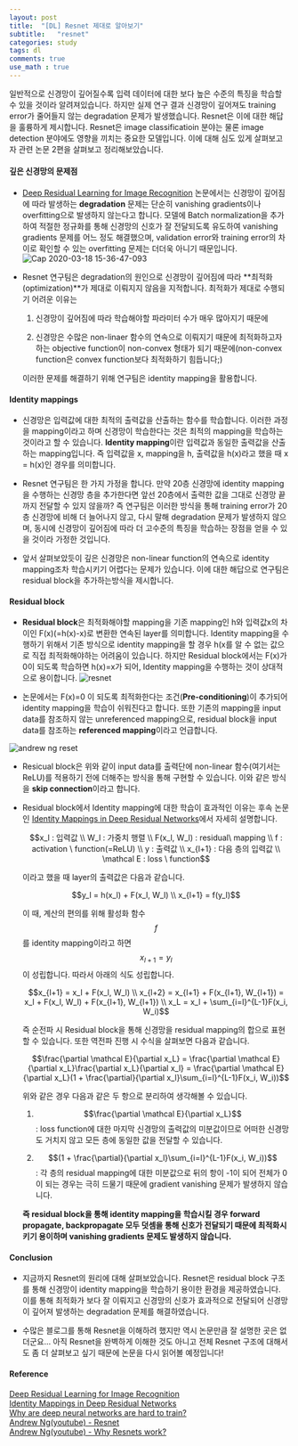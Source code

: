 ```yaml
---
layout: post
title:  "[DL] Resnet 제대로 알아보기"
subtitle:   "resnet"
categories: study
tags: dl
comments: true
use_math : true
---
```


  일반적으로 신경망이 깊어질수록 입력 데이터에 대한 보다 높은 수준의 특징을 학습할 수 있을 것이라 알려져있습니다. 하지만 실제 연구 결과 신경망이 깊어져도 training error가 줄어들지 않는 degradation 문제가 발생했습니다. Resnet은 이에 대한 해답을 훌륭하게 제시합니다. Resnet은 image classificatioin 분야는 물론 image detection 분야에도 영향을 끼치는 중요한 모델입니다. 이에 대해 심도 있게 살펴보고자 관련 논문 2편을 살펴보고 정리해보았습니다.  
  
#### 깊은 신경망의 문제점
- [Deep Residual Learning for Image Recognition](https://arxiv.org/abs/1512.03385) 논문에서는 신경망이 깊어짐에 따라 발생하는 **degradation** 문제는 단순히 vanishing gradients이나 overfitting으로 발생하지 않는다고 합니다. 모델에 Batch normalization을 추가하여 적절한 정규화를 통해 신경망의 신호가 잘 전달되도록 유도하여 vanishing gradients 문제를 어느 정도 해결했으며, validation error와 training error의 차이로 확인할 수 있는 overfitting 문제는 더더욱 아니기 때문입니다. 
![Cap 2020-03-18 15-36-47-093](https://user-images.githubusercontent.com/35513025/76932562-8e989d80-692e-11ea-8577-0c79cca81078.png)


- Resnet 연구팀은 degradation의 원인으로 신경망이 깊어짐에 따라 **최적화(optimization)**가 제대로 이뤄지지 않음을 지적합니다. 최적화가 제대로 수행되기 어려운 이유는 

	1) 신경망이 깊어짐에 따라 학습해야할 파라미터 수가 매우 많아지기 때문에
    
    2) 신경망은 수많은 non-linaer 함수의 연속으로 이뤄지기 때문에 최적화하고자 하는 			objective function이 non-convex 형태가 되기 때문에(non-convex function은 convex 		function보다 최적화하기 힘듭니다;)

	이러한 문제를 해결하기 위해 연구팀은 identity mapping을 활용합니다. 
    
#### Identity mappings

- 신경망은 입력값에 대한 최적의 출력값을 산출하는 함수를 학습합니다. 이러한 과정을 mapping이라고 하며 신경망이 학습한다는 것은 최적의 mapping을 학습하는 것이라고 할 수 있습니다. **Identity mapping**이란 입력값과 동일한 출력값을 산출하는 mapping입니다. 즉 입력값을 x, mapping을 h, 출력값을 h(x)라고 했을 때 x = h(x)인 경우를 의미합니다. 

- Resnet 연구팀은 한 가지 가정을 합니다. 만약 20층 신경망에 identity mapping을 수행하는 신경망 층을 추가한다면 앞선 20층에서 출력한 값을 그대로 신경망 끝까지 전달할 수 있지 않을까? 즉 연구팀은 이러한 방식을 통해 training error가 20층 신경망에 비해 더 늘어나지 않고, 다시 말해 degradation 문제가 발생하지 않으며, 동시에 신경망이 깊어짐에 따라 더 고수준의 특징을 학습하는 장점을 얻을 수 있을 것이라 가정한 것입니다. 

- 앞서 살펴보았듯이 깊은 신경망은 non-linear function의 연속으로 identity mapping조차 학습시키기 어렵다는 문제가 있습니다. 이에 대한 해답으로 연구팀은 residual block을 추가하는방식을 제시합니다.  


#### Residual block
- **Residual block**은 최적화해야할 mapping을 기존 mapping인 h와 입력값x의 차이인 F(x)(=h(x)-x)로 변환한 연속된 layer를 의미합니다. Identity mapping을 수행하기 위해서 기존 방식으로 identity mapping을 할 경우 h(x를 알 수 없는 값으로 직접 최적화해야하는 어려움이 있습니다. 하지만 Residual block에서는 F(x)가 0이 되도록 학습하면 h(x)=x가 되어, Identity mapping을 수행하는 것이 상대적으로 용이합니다. 
![resnet](http://openresearch.ai/uploads/default/original/1X/fde5183aae20a44c3123364c6e6d7bad299b39d9.png)

- 논문에서는 F(x)=0 이 되도록 최적화한다는 조건(**Pre-conditioning**)이 추가되어 identity mapping을 학습이 쉬워진다고 합니다. 또한 기존의 mapping을 input data를 참조하지 않는 unreferenced mapping으로, residual block을 input data를 참조하는 **referenced mapping**이라고 언급합니다. 

![andrew ng reset](https://66.media.tumblr.com/5da59d6588a5d6a5d1f229f91d4794f8/tumblr_inline_po5mlxh0Xx1r87ys9_540.png)

- Resicual block은 위와 같이 input data를 출력단에 non-linear 함수(여기서는 ReLU)를 적용하기 전에 더해주는 방식을 통해 구현할 수 있습니다. 이와 같은 방식을 **skip connection**이라고 합니다. 

- Residual block에서 Identity mapping에 대한 학습이 효과적인 이유는 후속 논문인 [Identity Mappings in Deep Residual Networks](https://arxiv.org/abs/1603.05027)에서 자세히 설명합니다.  

	$$x_l : 입력값 \\ W_l : 가중치 행렬 \\ F(x_l, W_l) : residual\ mapping \\ f : activation \ function(=ReLU) \\ y : 출력값 \\ x_{l+1} : 다음 층의 입력값  \\ \mathcal E : loss \ function$$
    
    이라고 했을 때 layer의 출력값은 다음과 같습니다.  
    
    $$y_l = h(x_l) + F(x_l, W_l) \\ x_{l+1} = f(y_l)$$ 
    
    이 때, 계산의 편의를 위해 활성화 함수 $$f$$를 identity mapping이라고 하면 
    $$x_{l+1} = y_l$$ 이 성립합니다. 따라서 아래의 식도 성립합니다.  
    
	$$x_{l+1} = x_l + F(x_l, W_l) \\ x_{l+2} = x_{l+1} + F(x_{l+1}, W_{l+1}) = x_l + F(x_l, W_l) + F(x_{l+1}, W_{l+1}) \\ x_L = x_l + \sum_{i=l}^{L-1}F(x_i, W_i)$$
    
    즉 순전파 시 Residual block을 통해 신경망을 residual mapping의 합으로 표현할 수 있습니다. 또한 역전파 진행 시 수식을 살펴보면 다음과 같습니다.  
    
    $$\frac{\partial \mathcal E}{\partial x_L} = \frac{\partial \mathcal E}{\partial x_L}\frac{\partial x_L}{\partial x_l} = \frac{\partial \mathcal E}{\partial x_L}(1 + \frac{\partial}{\partial x_l}\sum_{i=l}^{L-1}F(x_i, W_i))$$
    
    위와 같은 경우 다음과 같은 두 항으로 분리하여 생각해볼 수 있습니다. 
    
    1) $$\frac{\partial \mathcal E}{\partial x_L}$$ : loss function에 대한 마지막 신경망의 출력값의 미분값이므로 어떠한 신경망도 거치지 않고 모든 층에 동일한 값을 전달할 수 있습니다.  
    
    2) $$(1 + \frac{\partial}{\partial x_l}\sum_{i=l}^{L-1}F(x_i, W_i))$$ : 각 층의 residual mapping에 대한 미분값으로 뒤의 항이 -1이 되어 전체가 0이 되는 경우는 극히 드물기 때문에 gradient vanishing 문제가 발생하지 않습니다. 
    
    **즉 residual block을 통해 identity mapping을 학습시킬 경우 forward propagate, backpropagate 모두 덧셈을 통해 신호가 전달되기 때문에 최적화시키기 용이하며 vanishing gradients 문제도 발생하지 않습니다.**  
	
#### Conclusion
- 지금까지 Resnet의 원리에 대해 살펴보았습니다. Resnet은 residual block 구조를 통해 신경망이 identity mapping을 학습하기 용이한 환경을 제공하였습니다. 이를 통해 최적화가 보다 잘 이뤄지고 신경망의 신호가 효과적으로 전달되어 신경망이 깊어져 발생하는 degradation 문제를 해결하였습니다. 

- 수많은 블로그를 통해 Resnet을 이해하려 했지만 역시 논문만큼 잘 설명한 곳은 없더군요... 아직 Resnet을 완벽하게 이해한 것도 아니고 전체 Resnet 구조에 대해서도 좀 더 살펴보고 싶기 때문에 논문을 다시 읽어볼 예정입니다! 

#### Reference
[Deep Residual Learning for Image Recognition](https://arxiv.org/abs/1512.03385)  
[Identity Mappings in Deep Residual Networks](https://arxiv.org/abs/1603.05027)  
[Why are deep neural networks are hard to train?](https://www.quora.com/Why-are-deep-neural-networks-hard-to-train)  
[Andrew Ng(youtube) - Resnet](https://www.youtube.com/watch?v=ZILIbUvp5lk)  
[Andrew Ng(youtube) - Why Resnets work?](https://www.youtube.com/watch?v=RYth6EbBUqM)  

